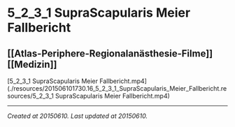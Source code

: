 # 5_2_3_1 SupraScapularis Meier Fallbericht
 [[Atlas-Periphere-Regionalanästhesie-Filme]] [[Medizin]] 
---



[5\_2\_3\_1 SupraScapularis Meier Fallbericht.mp4](./resources/201506101730.16_5_2_3_1_SupraScapularis_Meier_Fallbericht.resources/5_2_3_1 SupraScapularis Meier Fallbericht.mp4)

---

_Created at 20150610._
_Last updated at 20150610._



